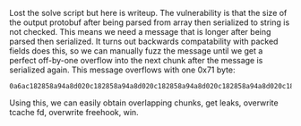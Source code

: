 Lost the solve script but here is writeup. The vulnerability is that the size of the output protobuf after being parsed from array then serialized to string is not checked. This means we need a message that is longer after being parsed then serialized. It turns out backwards compatability with packed fields does this, so we can manually fuzz the message until we get a perfect off-by-one overflow into the next chunk after the message is serialized again. This message overflows with one 0x71 byte:

```
0a6ac182858a94a8d020c182858a94a8d020c182858a94a8d020c182858a94a8d020c182858a94a8d020c182858a94a8d020c182858a94a8d020c182858a94a8d020c182858a94a8d020c182858a94a8d020c182858a94a8d020c182858a94a8d020c182858a94a8d020717110effdb6f50d
```

Using this, we can easily obtain overlapping chunks, get leaks, overwrite tcache fd, overwrite freehook, win.
